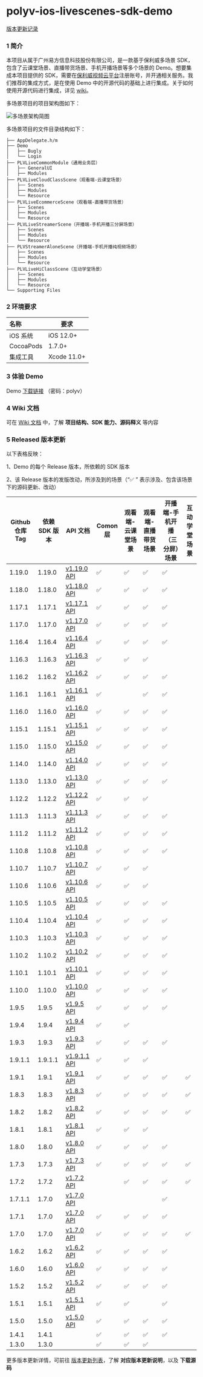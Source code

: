 # polyv-ios-livescenes-sdk-demo

[版本更新记录](https://help.polyv.net/index.html#/live/ios/CHANGELOG)

### 1 简介
本项目从属于广州易方信息科技股份有限公司，是一款基于保利威多场景 SDK，包含了云课堂场景、直播带货场景、手机开播场景等多个场景的 Demo。想要集成本项目提供的 SDK，需要在[保利威视频云平台](https://www.polyv.net)注册账号，并开通相关服务。我们推荐的集成方式，是在使用 Demo 中的开源代码的基础上进行集成。关于如何使用开源代码进行集成，详见 [wiki](https://help.polyv.net/index.html#/live/ios/)。

多场景项目的项目架构图如下：

![多场景架构简图](https://polyv-repo.oss-cn-shenzhen.aliyuncs.com/android/resource/hierarchy.png)

多场景项目的文件目录结构如下：

```
├── AppDelegate.h/m
├── Demo
│   ├── Bugly
│   └── Login
├── PLVLiveCommonModule（通用业务层）
│   ├── GeneralUI
│   ├── Modules
├── PLVLiveCloudClassScene（观看端-云课堂场景）
│   ├── Scenes
│   ├── Modules
│   └── Resource
├── PLVLiveEcommerceScene（观看端-直播带货场景）
│   ├── Scenes
│   ├── Modules
│   └── Resource
├── PLVLiveStreamerScene（开播端-手机开播三分屏场景）
│   ├── Scenes
│   ├── Modules
│   └── Resource
├── PLVStreamerAloneScene（开播端-手机开播纯视频场景）
│   ├── Scenes
│   ├── Modules
│   └── Resource
├── PLVLiveHiClassScene（互动学堂场景）
│   ├── Scenes
│   ├── Modules
│   └── Resource
└── Supporting Files
```

### 2 环境要求

| 名称      | 要求        |
| :-------- | ----------- |
| iOS 系统  | iOS 12.0+    |
| CocoaPods | 1.7.0+      |
| 集成工具  | Xcode 11.0+ |

### 3 体验 Demo

Demo [下载链接](https://www.pgyer.com/IzFQ) （密码：polyv）

### 4 Wiki 文档

可在 [Wiki 文档](https://help.polyv.net/index.html#/live/ios/) 中，了解 **项目结构、SDK 能力、源码释义** 等内容

### 5 Released 版本更新

以下表格反映：

1、Demo 的每个 Release 版本，所依赖的 SDK 版本

2、该 Release 版本的发版改动，所涉及到的场景（“✅ ” 表示涉及、包含该场景下的源码更新、改动）

| Github 仓库 Tag | 依赖 SDK 版本 | API 文档 | Comon 层 | 观看端-云课堂场景 | 观看端-直播带货场景 | 开播端-手机开播（三分屏）场景 | 互动学堂场景 |
| --------------- | ------------- | -------------------------------------------------------------------------------------------- | -------- | ----------------- | ------------------- | ----------------------------- | ----------------------------- |
| 1.19.0 | 1.19.0 | [v1.19.0 API](https://repo.polyv.net/ios/documents/PLVLiveScenesSDK/1.19.0-20240902/index.html) | ✅ | ✅  | ✅ | ✅ |  |
| 1.18.0 | 1.18.0 | [v1.18.0 API](https://repo.polyv.net/ios/documents/PLVLiveScenesSDK/1.18.0-20240719/index.html) | ✅ | ✅  | ✅ | ✅ |  |
| 1.17.1 | 1.17.1 | [v1.17.1 API](https://repo.polyv.net/ios/documents/PLVLiveScenesSDK/1.17.1-20240531/index.html) | ✅ | ✅  | ✅ | ✅ |  |
| 1.17.0 | 1.17.0 | [v1.17.0 API](https://repo.polyv.net/ios/documents/PLVLiveScenesSDK/1.17.0-20240425/index.html) | ✅ | ✅  | ✅ | ✅ |  |
| 1.16.4 | 1.16.4 | [v1.16.4 API](https://repo.polyv.net/ios/documents/PLVLiveScenesSDK/1.16.4-20240229/index.html) | ✅ | ✅  | ✅ | ✅ |  |
| 1.16.3 | 1.16.3 | [v1.16.3 API](https://repo.polyv.net/ios/documents/PLVLiveScenesSDK/1.16.3-20240131/index.html) | ✅ | ✅  | ✅ |  |  |
| 1.16.2 | 1.16.2 | [v1.16.2 API](https://repo.polyv.net/ios/documents/PLVLiveScenesSDK/1.16.2-20240105/index.html) | ✅ | ✅  | ✅ | ✅ |  |
| 1.16.1 | 1.16.1 | [v1.16.1 API](https://repo.polyv.net/ios/documents/PLVLiveScenesSDK/1.16.1-20231219/index.html) | ✅ |  | ✅ | ✅ |  |
| 1.16.0 | 1.16.0 | [v1.16.0 API](https://repo.polyv.net/ios/documents/PLVLiveScenesSDK/1.16.0-20231208/index.html) | ✅ | ✅ | ✅ | ✅ |  |
| 1.15.1 | 1.15.1 | [v1.15.1 API](https://repo.polyv.net/ios/documents/PLVLiveScenesSDK/1.15.1-20231113/index.html) | ✅ | ✅ | ✅ | ✅ |  |
| 1.15.0 | 1.15.0 | [v1.15.0 API](https://repo.polyv.net/ios/documents/PLVLiveScenesSDK/1.15.0-20231030/index.html) | ✅ | ✅ | ✅ | ✅ |  |
| 1.14.0 | 1.14.0 | [v1.14.0 API](https://repo.polyv.net/ios/documents/PLVLiveScenesSDK/1.14.0-20230831/index.html) | ✅ | ✅ | ✅ | ✅ |  |
| 1.13.0 | 1.13.0 | [v1.13.0 API](https://repo.polyv.net/ios/documents/PLVLiveScenesSDK/1.13.0-20230728/index.html) | ✅ | ✅ | ✅ | ✅ |  |
| 1.12.2 | 1.12.2 | [v1.12.2 API](https://repo.polyv.net/ios/documents/PLVLiveScenesSDK/1.12.2-20230621/index.html) | ✅ | ✅ | ✅ |  |  |
| 1.11.3 | 1.11.3 | [v1.11.3 API](https://repo.polyv.net/ios/documents/PLVLiveScenesSDK/1.11.3-20230519/index.html) | ✅ | ✅ | ✅ | ✅ |  |
| 1.11.2 | 1.11.2 | [v1.11.2 API](https://repo.polyv.net/ios/documents/PLVLiveScenesSDK/1.11.2-20230424/index.html) | ✅ | ✅ | ✅ | ✅ |  |
| 1.10.8 | 1.10.8 | [v1.10.8 API](https://repo.polyv.net/ios/documents/PLVLiveScenesSDK/1.10.8-20230406/index.html) | ✅ | ✅ | ✅ | ✅ |  |
| 1.10.7 | 1.10.7 | [v1.10.7 API](https://repo.polyv.net/ios/documents/PLVLiveScenesSDK/1.10.7-20230308/index.html) | ✅ | ✅ | ✅ |  |  |
| 1.10.6 | 1.10.6 | [v1.10.6 API](https://repo.polyv.net/ios/documents/PLVLiveScenesSDK/1.10.6-20230210/index.html) | ✅ | ✅ | ✅ |  |  |
| 1.10.5 | 1.10.5 | [v1.10.5 API](https://repo.polyv.net/ios/documents/PLVLiveScenesSDK/1.10.5-20230111/index.html) | ✅ | ✅ | ✅ | ✅ |  |
| 1.10.4 | 1.10.4 | [v1.10.4 API](https://repo.polyv.net/ios/documents/PLVLiveScenesSDK/1.10.4-20221129/index.html) | ✅ | ✅ | ✅ | ✅ |  |
| 1.10.3 | 1.10.3 | [v1.10.3 API](https://repo.polyv.net/ios/documents/PLVLiveScenesSDK/1.10.3-20221026/index.html) | ✅ | ✅ | ✅ | ✅ |  |
| 1.10.2 | 1.10.2 | [v1.10.2 API](https://repo.polyv.net/ios/documents/PLVLiveScenesSDK/1.10.2-20221010/index.html) | ✅ | ✅ | ✅ | ✅ |  |
| 1.10.1 | 1.10.1 | [v1.10.1 API](https://repo.polyv.net/ios/documents/PLVLiveScenesSDK/1.10.1-20220909/index.html) | ✅ | ✅ | ✅ | ✅ |  |
| 1.10.0 | 1.10.0 | [v1.10.0 API](https://repo.polyv.net/ios/documents/PLVLiveScenesSDK/1.10.0-20220830/index.html) | ✅ | ✅ | ✅ | ✅ |  |
| 1.9.5 | 1.9.5 | [v1.9.5 API](https://repo.polyv.net/ios/documents/PLVLiveScenesSDK/1.9.5-20220801/index.html) | ✅ | ✅ | ✅ | ✅ |  |
| 1.9.4 | 1.9.4 | [v1.9.4 API](https://repo.polyv.net/ios/documents/PLVLiveScenesSDK/1.9.4-20220713/index.html) | ✅ | ✅ |  |  |  |
| 1.9.3 | 1.9.3 | [v1.9.3 API](https://repo.polyv.net/ios/documents/PLVLiveScenesSDK/1.9.3-20220620/index.html) | ✅ | ✅ | ✅ | ✅ |  |
| 1.9.1.1 | 1.9.1.1 | [v1.9.1.1 API](https://repo.polyv.net/ios/documents/PLVLiveScenesSDK/1.9.1.1-20220520/index.html) | ✅ | ✅ | ✅ |  |  |
| 1.9.1 | 1.9.1 | [v1.9.1 API](https://repo.polyv.net/ios/documents/PLVLiveScenesSDK/1.9.1-20220513/index.html) | ✅ | ✅ | ✅ | ✅ | ✅ |
| 1.8.3 | 1.8.3 | [v1.8.3 API](https://repo.polyv.net/ios/documents/PLVLiveScenesSDK/1.8.3-20220318/index.html) | ✅ | ✅ | ✅ | ✅ | ✅ |
| 1.8.2 | 1.8.2 | [v1.8.2 API](https://repo.polyv.net/ios/documents/PLVLiveScenesSDK/1.8.2-20220228/index.html) | ✅ | ✅ | ✅ | ✅ | ✅ |
| 1.8.1 | 1.8.1 | [v1.8.1 API](https://repo.polyv.net/ios/documents/PLVLiveScenesSDK/1.8.1-20220107/index.html) | ✅ | ✅ | ✅ |  |  |
| 1.8.0           | 1.8.0         | [v1.8.0 API](https://repo.polyv.net/ios/documents/PLVLiveScenesSDK/1.8.0-20211220/index.html) | ✅        | ✅                |  ✅                     | ✅                            ||
| 1.7.3           | 1.7.3         | [v1.7.3 API](https://repo.polyv.net/ios/documents/PLVLiveScenesSDK/1.7.3-20211207/index.html) | ✅        | ✅                |  ✅                     | ✅                            | ✅   |
| 1.7.2           | 1.7.2         | [v1.7.2 API](https://repo.polyv.net/ios/documents/PLVLiveScenesSDK/1.7.2-20211115/index.html) |        | ✅                |  ✅                     | ✅                            | ✅   |
| 1.7.1.1           | 1.7.0         | [v1.7.0 API](https://repo.polyv.net/ios/documents/PLVLiveScenesSDK/1.7.0-20211028/index.html) |        |                |                      | ✅                            |                            |
| 1.7.1           | 1.7.0         | [v1.7.0 API](https://repo.polyv.net/ios/documents/PLVLiveScenesSDK/1.7.0-20211028/index.html) | ✅       | ✅                | ✅                     | ✅                            |                           |
| 1.7.0           | 1.7.0         | [v1.7.0 API](https://repo.polyv.net/ios/documents/PLVLiveScenesSDK/1.7.0-20211028/index.html) | ✅       | ✅                | ✅                     | ✅                            | ✅                            |
| 1.6.2           | 1.6.2         | [v1.6.2 API](http://repo.polyv.net/ios/documents/PLVLiveScenesSDK/1.6.2-20211015/index.html) | ✅       | ✅                | ✅                     | ✅                            |                            |
| 1.6.0           | 1.6.0         | [v1.6.0 API](http://repo.polyv.net/ios/documents/PLVLiveScenesSDK/1.6.0-20210914/index.html) | ✅       | ✅                | ✅                     | ✅                            |                            |
| 1.5.2           | 1.5.2         | [v1.5.2 API](http://repo.polyv.net/ios/documents/PLVLiveScenesSDK/1.5.2-20210810/index.html) | ✅       | ✅                | ✅                     | ✅                            |                            |
| 1.5.1           | 1.5.1         | [v1.5.1 API](http://repo.polyv.net/ios/documents/PLVLiveScenesSDK/1.5.1-20210720/index.html) | ✅       | ✅                |                     | ✅                            |                            |
| 1.5.0           | 1.5.0         | [v1.5.0 API](http://repo.polyv.net/ios/documents/PLVLiveScenesSDK/1.5.0-20210623/index.html) | ✅       | ✅                | ✅                  | ✅                            |                            |
| 1.4.1           | 1.4.1         |                                                                                              | ✅       | ✅                | ✅                  | ✅                            |                               |
| 1.3.0           | 1.3.0         |                                                                                              | ✅       | ✅                | ✅                  |                               |                               |

更多版本更新详情，可前往 [版本更新列表](../../releases)，了解 **对应版本更新说明**，以及 **下载源码**





